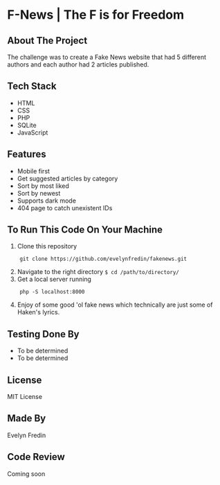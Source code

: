 # F-News | The F is for Freedom

## About The Project
The challenge was to create a Fake News website that had 5 different authors and each author had 2 articles published.

## Tech Stack
* HTML
* CSS
* PHP
* SQLite
* JavaScript

## Features
* Mobile first
* Get suggested articles by category
* Sort by most liked
* Sort by newest
* Supports dark mode
* 404 page to catch unexistent IDs


## To Run This Code On Your Machine
1. Clone this repository
``` 
    git clone https://github.com/evelynfredin/fakenews.git
```
2. Navigate to the right directory `$ cd /path/to/directory/`  
3. Get a local server running
````
    php -S localhost:8000
````
4. Enjoy of some good 'ol fake news which technically are just some of Haken's lyrics.

## Testing Done By
* To be determined
* To be determined

## License
MIT License


## Made By
Evelyn Fredin

## Code Review
Coming soon

